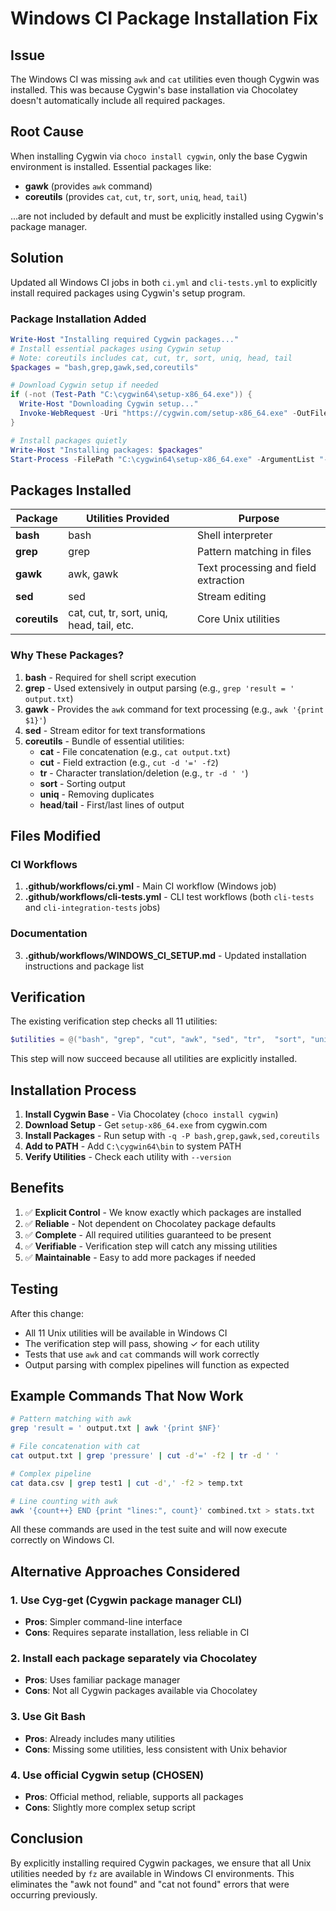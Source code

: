 # Windows CI Package Installation Fix

## Issue

The Windows CI was missing `awk` and `cat` utilities even though Cygwin was installed. This was because Cygwin's base installation via Chocolatey doesn't automatically include all required packages.

## Root Cause

When installing Cygwin via `choco install cygwin`, only the base Cygwin environment is installed. Essential packages like:
- **gawk** (provides `awk` command)
- **coreutils** (provides `cat`, `cut`, `tr`, `sort`, `uniq`, `head`, `tail`)

...are not included by default and must be explicitly installed using Cygwin's package manager.

## Solution

Updated all Windows CI jobs in both `ci.yml` and `cli-tests.yml` to explicitly install required packages using Cygwin's setup program.

### Package Installation Added

```powershell
Write-Host "Installing required Cygwin packages..."
# Install essential packages using Cygwin setup
# Note: coreutils includes cat, cut, tr, sort, uniq, head, tail
$packages = "bash,grep,gawk,sed,coreutils"

# Download Cygwin setup if needed
if (-not (Test-Path "C:\cygwin64\setup-x86_64.exe")) {
  Write-Host "Downloading Cygwin setup..."
  Invoke-WebRequest -Uri "https://cygwin.com/setup-x86_64.exe" -OutFile "C:\cygwin64\setup-x86_64.exe"
}

# Install packages quietly
Write-Host "Installing packages: $packages"
Start-Process -FilePath "C:\cygwin64\setup-x86_64.exe" -ArgumentList "-q","-P","$packages" -Wait -NoNewWindow
```

## Packages Installed

| Package | Utilities Provided | Purpose |
|---------|-------------------|---------|
| **bash** | bash | Shell interpreter |
| **grep** | grep | Pattern matching in files |
| **gawk** | awk, gawk | Text processing and field extraction |
| **sed** | sed | Stream editing |
| **coreutils** | cat, cut, tr, sort, uniq, head, tail, etc. | Core Unix utilities |

### Why These Packages?

1. **bash** - Required for shell script execution
2. **grep** - Used extensively in output parsing (e.g., `grep 'result = ' output.txt`)
3. **gawk** - Provides the `awk` command for text processing (e.g., `awk '{print $1}'`)
4. **sed** - Stream editor for text transformations
5. **coreutils** - Bundle of essential utilities:
   - **cat** - File concatenation (e.g., `cat output.txt`)
   - **cut** - Field extraction (e.g., `cut -d '=' -f2`)
   - **tr** - Character translation/deletion (e.g., `tr -d ' '`)
   - **sort** - Sorting output
   - **uniq** - Removing duplicates
   - **head**/**tail** - First/last lines of output

## Files Modified

### CI Workflows
1. **.github/workflows/ci.yml** - Main CI workflow (Windows job)
2. **.github/workflows/cli-tests.yml** - CLI test workflows (both `cli-tests` and `cli-integration-tests` jobs)

### Documentation
3. **.github/workflows/WINDOWS_CI_SETUP.md** - Updated installation instructions and package list

## Verification

The existing verification step checks all 11 utilities:

```powershell
$utilities = @("bash", "grep", "cut", "awk", "sed", "tr",  "sort", "uniq", "head", "tail")
```

This step will now succeed because all utilities are explicitly installed.

## Installation Process

1. **Install Cygwin Base** - Via Chocolatey (`choco install cygwin`)
2. **Download Setup** - Get `setup-x86_64.exe` from cygwin.com
3. **Install Packages** - Run setup with `-q -P bash,grep,gawk,sed,coreutils`
4. **Add to PATH** - Add `C:\cygwin64\bin` to system PATH
5. **Verify Utilities** - Check each utility with `--version`

## Benefits

1. ✅ **Explicit Control** - We know exactly which packages are installed
2. ✅ **Reliable** - Not dependent on Chocolatey package defaults
3. ✅ **Complete** - All required utilities guaranteed to be present
4. ✅ **Verifiable** - Verification step will catch any missing utilities
5. ✅ **Maintainable** - Easy to add more packages if needed

## Testing

After this change:
- All 11 Unix utilities will be available in Windows CI
- The verification step will pass, showing ✓ for each utility
- Tests that use `awk` and `cat` commands will work correctly
- Output parsing with complex pipelines will function as expected

## Example Commands That Now Work

```bash
# Pattern matching with awk
grep 'result = ' output.txt | awk '{print $NF}'

# File concatenation with cat
cat output.txt | grep 'pressure' | cut -d'=' -f2 | tr -d ' '

# Complex pipeline
cat data.csv | grep test1 | cut -d',' -f2 > temp.txt

# Line counting with awk
awk '{count++} END {print "lines:", count}' combined.txt > stats.txt
```

All these commands are used in the test suite and will now execute correctly on Windows CI.

## Alternative Approaches Considered

### 1. Use Cyg-get (Cygwin package manager CLI)
- **Pros**: Simpler command-line interface
- **Cons**: Requires separate installation, less reliable in CI

### 2. Install each package separately via Chocolatey
- **Pros**: Uses familiar package manager
- **Cons**: Not all Cygwin packages available via Chocolatey

### 3. Use Git Bash
- **Pros**: Already includes many utilities
- **Cons**: Missing some utilities, less consistent with Unix behavior

### 4. Use official Cygwin setup (CHOSEN)
- **Pros**: Official method, reliable, supports all packages
- **Cons**: Slightly more complex setup script

## Conclusion

By explicitly installing required Cygwin packages, we ensure that all Unix utilities needed by `fz` are available in Windows CI environments. This eliminates the "awk not found" and "cat not found" errors that were occurring previously.
